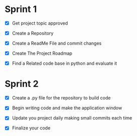 
# Sprint 1

- [x] Get project topic approved

- [x] Create a Repository

- [x] Create a ReadMe File and commit changes

- [x] Create The Project Roadmap

- [x] Find a Related code base in python and evaluate it

# Sprint 2

- [x] Create a .py file for the repository to build code

- [x] Begin writing code and make the application window

- [x] Update you project daily making small commits each time

- [x] Finalize your code
